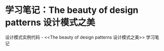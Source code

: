 # 学习笔记：The beauty of design patterns 设计模式之美

设计模式实例代码 - &lt;&lt;The beauty of design patterns 设计模式之美>> 学习笔记

[0]: https://github.com/senghoo/golang-design-pattern '设计模式 Go 实例 - 《研磨设计模式》学习笔记'
